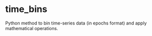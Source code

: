 # time_bins
Python method to bin time-series data (in epochs format) and apply mathematical operations.
